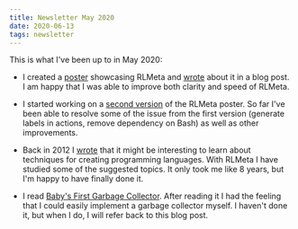 ```yaml
---
title: Newsletter May 2020
date: 2020-06-13
tags: newsletter
---
```


This is what I've been up to in May 2020:

* I created a [poster](/pages/rlmeta-poster/index.html) showcasing RLMeta and
  [wrote](/writing/creating-rlmeta-poster/index.html) about it in a blog post.
  I am happy that I was able to improve both clarity and speed of RLMeta.

* I started working on a [second version](/writing/rlmeta-poster-2/index.html)
  of the RLMeta poster. So far I've been able to resolve some of the issue from
  the first version (generate labels in actions, remove dependency on Bash) as
  well as other improvements.

* Back in 2012 I
  [wrote](/writing/reflections-on-programming/2012-08-30-learn-how-to-implement-languages/index.html)
  that it might be interesting to learn about techniques for creating
  programming languages. With RLMeta I have studied some of the suggested
  topics. It only took me like 8 years, but I'm happy to have finally done it.

* I read [Baby's First Garbage
  Collector](http://journal.stuffwithstuff.com/2013/12/08/babys-first-garbage-collector/).
  After reading it I had the feeling that I could easily implement a garbage
  collector myself. I haven't done it, but when I do, I will refer back to this
  blog post.
